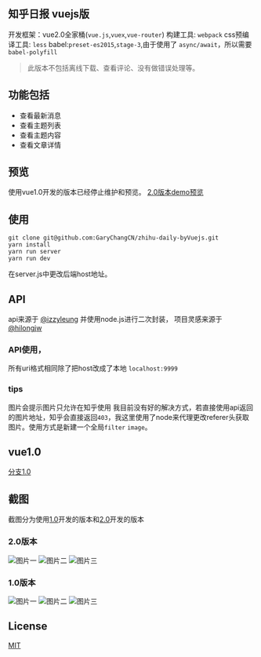 ## 知乎日报 vuejs版
开发框架：vue2.0全家桶(`vue.js`,`vuex`,`vue-router`)
构建工具: `webpack`
css预编译工具: `less`
babel:`preset-es2015`,`stage-3`,由于使用了 `async/await`，所以需要`babel-polyfill`
>此版本不包括离线下载、查看评论、没有做错误处理等。

## 功能包括
* 查看最新消息
* 查看主题列表
* 查看主题内容
* 查看文章详情

## 预览
使用vue1.0开发的版本已经停止维护和预览。
<a href="http://garychang.cn/show/zh-vue2.html" target="_Blank">2.0版本demo预览</a>

## 使用
```
git clone git@github.com:GaryChangCN/zhihu-daily-byVuejs.git
yarn install
yarn run server
yarn run dev
```
在server.js中更改后端host地址。

## API
api来源于 [@izzyleung](https://github.com/izzyleung/ZhihuDailyPurify) 并使用node.js进行二次封装， 项目灵感来源于 [@hilongjw](https://github.com/hilongjw/vue-zhihu-daily?utm_source=tuicool&utm_medium=referral) 

### API使用，
所有uri格式相同除了把host改成了本地 `localhost:9999`

### tips
图片会提示图片只允许在知乎使用 我目前没有好的解决方式，若直接使用api返回的图片地址，知乎会直接返回`403`，我这里使用了node来代理更改referer头获取图片。使用方式是新建一个全局`filter` `image`。

## vue1.0
[分支1.0](https://github.com/GaryChangCN/zhihu-daily-byVuejs/tree/v1.0)

## 截图 
截图分为使用[1.0](#1.0版本)开发的版本和[2.0](2.0版本)开发的版本

### 2.0版本
![图片一](http://7xw4hd.com1.z0.glb.clouddn.com/zhihuvue2-1.png-scale50)
![图片二](http://7xw4hd.com1.z0.glb.clouddn.com/zhihuvue2-2.png-scale50)
![图片三](http://7xw4hd.com1.z0.glb.clouddn.com/zhihuvue2-3.png-scale50)

### 1.0版本
![图片一](http://7xw4hd.com1.z0.glb.clouddn.com/620552845619830166.jpg-scale50)
![图片二](http://7xw4hd.com1.z0.glb.clouddn.com/635505886232277358.jpg-scale50)
![图片三](http://7xw4hd.com1.z0.glb.clouddn.com/92529011503075773.jpg-scale50)

## License

[MIT](./LICENSE)
